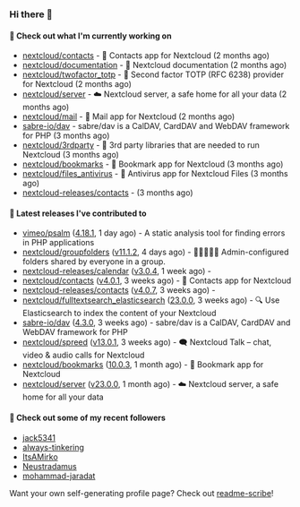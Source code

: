 ### Hi there 👋

#### 👷 Check out what I'm currently working on

- [nextcloud/contacts](https://github.com/nextcloud/contacts) - 📇 Contacts app for Nextcloud (2 months ago)
- [nextcloud/documentation](https://github.com/nextcloud/documentation) - 📘 Nextcloud documentation (2 months ago)
- [nextcloud/twofactor_totp](https://github.com/nextcloud/twofactor_totp) - 🔑 Second factor TOTP (RFC 6238) provider for Nextcloud (2 months ago)
- [nextcloud/server](https://github.com/nextcloud/server) - ☁️ Nextcloud server, a safe home for all your data (2 months ago)
- [nextcloud/mail](https://github.com/nextcloud/mail) - 💌 Mail app for Nextcloud (2 months ago)
- [sabre-io/dav](https://github.com/sabre-io/dav) - sabre/dav is a CalDAV, CardDAV and WebDAV framework for PHP (3 months ago)
- [nextcloud/3rdparty](https://github.com/nextcloud/3rdparty) - :battery: 3rd party libraries that are needed to run Nextcloud (3 months ago)
- [nextcloud/bookmarks](https://github.com/nextcloud/bookmarks) - 🔖 Bookmark app for Nextcloud (3 months ago)
- [nextcloud/files_antivirus](https://github.com/nextcloud/files_antivirus) - 👾 Antivirus app for Nextcloud Files (3 months ago)
- [nextcloud-releases/contacts](https://github.com/nextcloud-releases/contacts) -  (3 months ago)

#### 🔭 Latest releases I've contributed to

- [vimeo/psalm](https://github.com/vimeo/psalm) ([4.18.1](https://github.com/vimeo/psalm/releases/tag/4.18.1), 1 day ago) - A static analysis tool for finding errors in PHP applications
- [nextcloud/groupfolders](https://github.com/nextcloud/groupfolders) ([v11.1.2](https://github.com/nextcloud/groupfolders/releases/tag/v11.1.2), 4 days ago) - 📁👩‍👩‍👧‍👦 Admin-configured folders shared by everyone in a group.
- [nextcloud-releases/calendar](https://github.com/nextcloud-releases/calendar) ([v3.0.4](https://github.com/nextcloud-releases/calendar/releases/tag/v3.0.4), 1 week ago) - 
- [nextcloud/contacts](https://github.com/nextcloud/contacts) ([v4.0.1](https://github.com/nextcloud/contacts/releases/tag/v4.0.1), 3 weeks ago) - 📇 Contacts app for Nextcloud
- [nextcloud-releases/contacts](https://github.com/nextcloud-releases/contacts) ([v4.0.7](https://github.com/nextcloud-releases/contacts/releases/tag/v4.0.7), 3 weeks ago) - 
- [nextcloud/fulltextsearch_elasticsearch](https://github.com/nextcloud/fulltextsearch_elasticsearch) ([23.0.0](https://github.com/nextcloud/fulltextsearch_elasticsearch/releases/tag/23.0.0), 3 weeks ago) - 🔍 Use Elasticsearch to index the content of your Nextcloud
- [sabre-io/dav](https://github.com/sabre-io/dav) ([4.3.0](https://github.com/sabre-io/dav/releases/tag/4.3.0), 3 weeks ago) - sabre/dav is a CalDAV, CardDAV and WebDAV framework for PHP
- [nextcloud/spreed](https://github.com/nextcloud/spreed) ([v13.0.1](https://github.com/nextcloud/spreed/releases/tag/v13.0.1), 3 weeks ago) - 🗨️ Nextcloud Talk – chat, video &amp; audio calls for Nextcloud
- [nextcloud/bookmarks](https://github.com/nextcloud/bookmarks) ([10.0.3](https://github.com/nextcloud/bookmarks/releases/tag/10.0.3), 1 month ago) - 🔖 Bookmark app for Nextcloud
- [nextcloud/server](https://github.com/nextcloud/server) ([v23.0.0](https://github.com/nextcloud/server/releases/tag/v23.0.0), 1 month ago) - ☁️ Nextcloud server, a safe home for all your data

#### 👯 Check out some of my recent followers

- [jack5341](https://github.com/jack5341)
- [always-tinkering](https://github.com/always-tinkering)
- [ItsAMirko](https://github.com/ItsAMirko)
- [Neustradamus](https://github.com/Neustradamus)
- [mohammad-jaradat](https://github.com/mohammad-jaradat)

Want your own self-generating profile page? Check out [readme-scribe](https://github.com/muesli/readme-scribe)!
